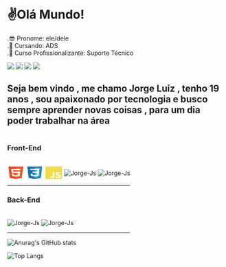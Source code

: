 <h1>✌Olá Mundo! </h1>

.😎 Pronome: ele/dele <br>
.🤪 Cursando: ADS <br>
.🔨 Curso Profissionalizante: Suporte Técnico

<div> 
  <a href="https://instagram.com/george_luizdsilva" target="_blank"><img src="https://img.shields.io/badge/-Instagram-%23E4405F?style=for-the-badge&logo=instagram&logoColor=white" target="_blank"></a>
 <a href="https://discord.gg/" target="_blank"><img src="https://img.shields.io/badge/Discord-7289DA?style=for-the-badge&logo=discord&logoColor=white" target="_blank"></a> 
  <a href = "mailto:jorgeluiz4645@gmail.com"><img src="https://img.shields.io/badge/-Gmail-%23333?style=for-the-badge&logo=gmail&logoColor=white" target="_blank"></a>
  <a href="https://www.linkedin.com/in/jorge-dev-luiz" target="_blank"><img src="https://img.shields.io/badge/-LinkedIn-%230077B5?style=for-the-badge&logo=linkedin&logoColor=white" target="_blank"></a> 
  
</div>

<h2>Seja bem vindo , me chamo Jorge Luiz , tenho 19 anos , sou apaixonado por tecnologia e busco sempre aprender novas coisas , para um dia poder trabalhar na área </h2>



<div style="display: inline-block">
  
 <h3>Front-End</h3>
  <div style="display: inline_block"><br>
    
  <img align="center" alt="Jorge-HTML" height="30" width="40" src="https://raw.githubusercontent.com/devicons/devicon/master/icons/html5/html5-original.svg">
  
  <img align="center" alt="Jorge-CSS" height="30" width="40" src="https://raw.githubusercontent.com/devicons/devicon/master/icons/css3/css3-original.svg">
    
  <img align="center" alt="Jorge-Js" height="30" width="40" src="https://raw.githubusercontent.com/devicons/devicon/master/icons/javascript/javascript-plain.svg">

  <img align="center" alt="Jorge-Js" height="30" width="40" src="https://cdn.jsdelivr.net/gh/devicons/devicon/icons/bootstrap/bootstrap-original.svg">

  <img align="center" alt="Jorge-Js" height="30" width="40" src="https://cdn.jsdelivr.net/gh/devicons/devicon/icons/jquery/jquery-original.svg">
 
</div>
  <hr>

  <h3>Back-End</h3>
  <div style="display: inline_block"><br>

  <img align="center" alt="Jorge-Js" height="30" width="40" src="https://cdn.jsdelivr.net/gh/devicons/devicon/icons/php/php-original.svg">


  <img align="center" alt="Jorge-Js" height="30" width="40" src="https://cdn.jsdelivr.net/gh/devicons/devicon/icons/mysql/mysql-original.svg">
 
  </div>
  <hr>

  

![Anurag's GitHub stats](https://github-readme-stats.vercel.app/api?username=J0RG3ju&show_icons=true&theme=merko)

![Top Langs](https://github-readme-stats.vercel.app/api/top-langs/?username=J0RG3ju&hide_progress=true&layout=compact&theme=merko)
